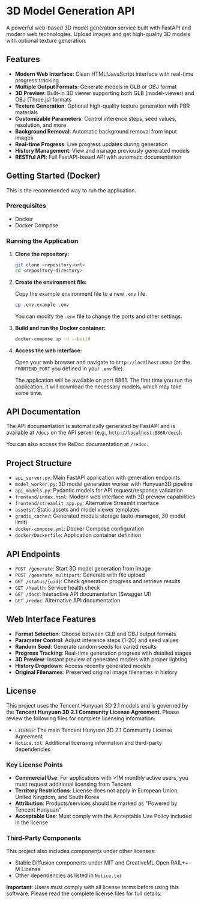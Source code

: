 # 3D Model Generation API

A powerful web-based 3D model generation service built with FastAPI and modern web technologies. Upload images and get high-quality 3D models with optional texture generation.

## Features

- **Modern Web Interface**: Clean HTML/JavaScript interface with real-time progress tracking
- **Multiple Output Formats**: Generate models in GLB or OBJ format
- **3D Preview**: Built-in 3D viewer supporting both GLB (model-viewer) and OBJ (Three.js) formats
- **Texture Generation**: Optional high-quality texture generation with PBR materials
- **Customizable Parameters**: Control inference steps, seed values, resolution, and more
- **Background Removal**: Automatic background removal from input images
- **Real-time Progress**: Live progress updates during generation
- **History Management**: View and manage previously generated models
- **RESTful API**: Full FastAPI-based API with automatic documentation

## Getting Started (Docker)

This is the recommended way to run the application.

### Prerequisites

- Docker
- Docker Compose

### Running the Application

1.  **Clone the repository:**

    ```bash
    git clone <repository-url>
    cd <repository-directory>
    ```

2.  **Create the environment file:**

    Copy the example environment file to a new `.env` file.

    ```bash
    cp .env.example .env
    ```

    You can modify the `.env` file to change the ports and other settings.

3.  **Build and run the Docker container:**

    ```bash
    docker-compose up -d --build
    ```

4.  **Access the web interface:**

    Open your web browser and navigate to `http://localhost:8861` (or the `FRONTEND_PORT` you defined in your `.env` file).

    The application will be available on port 8861. The first time you run the application, it will download the necessary models, which may take some time.

## API Documentation

The API documentation is automatically generated by FastAPI and is available at `/docs` on the API server (e.g., `http://localhost:8860/docs`).

You can also access the ReDoc documentation at `/redoc`.

## Project Structure

- `api_server.py`: Main FastAPI application with generation endpoints
- `model_worker.py`: 3D model generation worker with Hunyuan3D pipeline
- `api_models.py`: Pydantic models for API request/response validation
- `frontend/index.html`: Modern web interface with 3D preview capabilities
- `frontend/streamlit_app.py`: Alternative Streamlit interface
- `assets/`: Static assets and model viewer templates
- `gradio_cache/`: Generated models storage (auto-managed, 30 model limit)
- `docker-compose.yml`: Docker Compose configuration
- `docker/Dockerfile`: Application container definition

## API Endpoints

- `POST /generate`: Start 3D model generation from image
- `POST /generate_multipart`: Generate with file upload
- `GET /status/{uid}`: Check generation progress and retrieve results
- `GET /health`: Service health check
- `GET /docs`: Interactive API documentation (Swagger UI)
- `GET /redoc`: Alternative API documentation

## Web Interface Features

- **Format Selection**: Choose between GLB and OBJ output formats
- **Parameter Control**: Adjust inference steps (1-20) and seed values
- **Random Seed**: Generate random seeds for varied results
- **Progress Tracking**: Real-time generation progress with detailed stages
- **3D Preview**: Instant preview of generated models with proper lighting
- **History Dropdown**: Access recently generated models
- **Original Filenames**: Preserved original image filenames in history

## License

This project uses the Tencent Hunyuan 3D 2.1 models and is governed by the **Tencent Hunyuan 3D 2.1 Community License Agreement**. Please review the following files for complete licensing information:

- `LICENSE`: The main Tencent Hunyuan 3D 2.1 Community License Agreement
- `Notice.txt`: Additional licensing information and third-party dependencies

### Key License Points

- **Commercial Use**: For applications with >1M monthly active users, you must request additional licensing from Tencent
- **Territory Restrictions**: License does not apply in European Union, United Kingdom, and South Korea  
- **Attribution**: Products/services should be marked as "Powered by Tencent Hunyuan"
- **Acceptable Use**: Must comply with the Acceptable Use Policy included in the license

### Third-Party Components

This project also includes components under other licenses:
- Stable Diffusion components under MIT and CreativeML Open RAIL++-M License
- Other dependencies as listed in `Notice.txt`

**Important**: Users must comply with all license terms before using this software. Please read the complete license files for full details.

